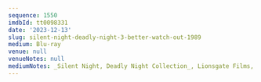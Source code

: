 ```yaml
---
sequence: 1550
imdbId: tt0098331
date: '2023-12-13'
slug: silent-night-deadly-night-3-better-watch-out-1989
medium: Blu-ray
venue: null
venueNotes: null
mediumNotes: _Silent Night, Deadly Night Collection_, Lionsgate Films, 2022
---
```


